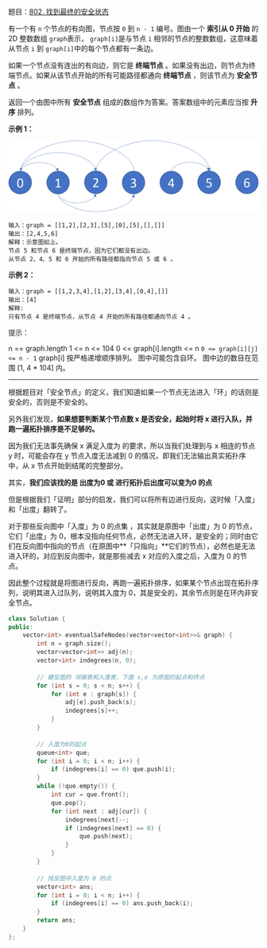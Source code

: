 题目：[802. 找到最终的安全状态](https://leetcode.cn/problems/find-eventual-safe-states/)

有一个有 `n` 个节点的有向图，节点按 `0` 到 `n - 1` 编号。图由一个 **索引从 0 开始** 的 2D 整数数组 `graph`表示， `graph[i]`是与节点 `i` 相邻的节点的整数数组，这意味着从节点 `i` 到 `graph[i]`中的每个节点都有一条边。

如果一个节点没有连出的有向边，则它是 **终端节点** 。如果没有出边，则节点为终端节点。如果从该节点开始的所有可能路径都通向 **终端节点** ，则该节点为 **安全节点** 。

返回一个由图中所有 **安全节点** 组成的数组作为答案。答案数组中的元素应当按 **升序** 排列。

**示例 1：**

![Illustration of graph](../../img/picture1.png)

```
输入：graph = [[1,2],[2,3],[5],[0],[5],[],[]]
输出：[2,4,5,6]
解释：示意图如上。
节点 5 和节点 6 是终端节点，因为它们都没有出边。
从节点 2、4、5 和 6 开始的所有路径都指向节点 5 或 6 。
```

**示例 2：**

```
输入：graph = [[1,2,3,4],[1,2],[3,4],[0,4],[]]
输出：[4]
解释:
只有节点 4 是终端节点，从节点 4 开始的所有路径都通向节点 4 。
```

提示：

n == graph.length
1 <= n <= 104
0 <= graph[i].length <= n
`0 <= graph[i][j] <= n - 1`
graph[i] 按严格递增顺序排列。
图中可能包含自环。
图中边的数目在范围 [1, 4 * 104] 内。

---

根据题目对「安全节点」的定义，我们知道如果一个节点无法进入「环」的话则是安全的，否则是不安全的。

另外我们发现，**如果想要判断某个节点数 x 是否安全，起始时将 x 进行入队，并跑一遍拓扑排序是不足够的。**

因为我们无法事先确保 x 满足入度为 的要求，所以当我们处理到与 x 相连的节点 y 时，可能会存在 y 节点入度无法减到 0 的情况，即我们无法输出真实拓扑序中，从 x 节点开始到结尾的完整部分。

其实，**我们应该找的是 出度为0 或 进行拓扑后出度可以变为0 的点**

但是根据我们「证明」部分的启发，我们可以将所有边进行反向，这时候「入度」和「出度」翻转了。

对于那些反向图中「入度」为 0 的点集 ，其实就是原图中「出度」为 0 的节点，它们「出度」为 0，根本没指向任何节点，必然无法进入环，是安全的；同时由它们在反向图中指向的节点（在原图中**「只指向」**它们的节点），必然也是无法进入环的，对应到反向图中，就是那些减去 x 对应的入度之后，入度为 0 的节点。

因此整个过程就是将图进行反向，再跑一遍拓扑排序，如果某个节点出现在拓扑序列，说明其进入过队列，说明其入度为 0，其是安全的，其余节点则是在环内非安全节点。

```cpp
class Solution {
public:
    vector<int> eventualSafeNodes(vector<vector<int>>& graph) {
        int n = graph.size();
        vector<vector<int>> adj(n);
        vector<int> indegrees(n, 0);

        // 建反图的 邻接表和入度表，下面 s,e 为原图的起点和终点
        for (int s = 0; s < n; s++) {
            for (int e : graph[s]) {
                adj[e].push_back(s);
                indegrees[s]++;
            }
        }

        // 入度为0的起点
        queue<int> que;
        for (int i = 0; i < n; i++) {
            if (indegrees[i] == 0) que.push(i);
        }
        while (!que.empty()) {
            int cur = que.front();
            que.pop();
            for (int next : adj[cur]) {
                indegrees[next]--;
                if (indegrees[next] == 0) {
                    que.push(next);
                }
            }
        }

        // 找反图中入度为 0 的点
        vector<int> ans;
        for (int i = 0; i < n; i++) {
            if (indegrees[i] == 0) ans.push_back(i);
        }
        return ans;
    }
};

```

